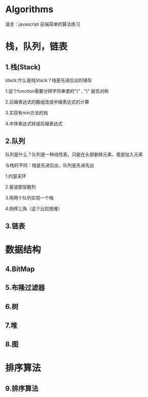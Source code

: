 # Algorithms
语言：javascript
前端简单的算法练习

# 栈，队列，链表
 
## 1.栈(Stack)

stack:什么是栈Stack？栈是先进后出的储存

1.这个function需要分辨字符串里的"(" , ")" 是否对称

2.后缀表达式的数组改成中缀表达式的计算

3.实现有min方法的栈

4.中序表达式转成后缀表达式

## 2.队列

队列是什么？队列是一种线性表，只能在头部删除元素，尾部加入元素

与栈的不同：栈是先进后出，队列是先进先出

1.约瑟夫环

2.斐波那契数列

3.用两个队列实现一个栈

4.扬辉三角（这个比较困难）


## 3.链表

# 数据结构

## 4.BitMap

## 5.布隆过滤器

## 6.树

## 7.堆

## 8.图

# 排序算法

## 9.排序算法

